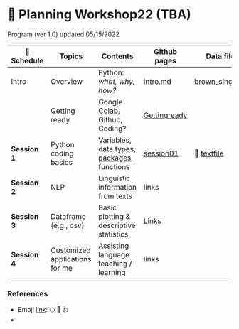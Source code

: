 # 🦖 Planning Workshop22 (TBA)

Program (ver 1.0) updated 05/15/2022

| :date: Schedule | Topics | Contents | Github pages| Data files | Reference videos |
|----------|--------|------|--------|------------|-----------|
| Intro | Overview | Python: _what, why, how?_ | [intro.md](https://github.com/MK316/workshop22/blob/main/intro.md) | [brown_single.zip](https://github.com/MK316/workshop22/blob/main/data/brown_single.zip)    |  |
|           | Getting ready | Google Colab, Github, Coding? | [Gettingready](/Gettingready.ipynb) |     |  |
| **Session 1** | Python coding basics | Variables, data types, [packages](/python_packages.ipynb), functions  | [session01](/session01.ipynb) | 💾 [textfile](https://raw.githubusercontent.com/MK316/workshop22/main/data/fable01.txt)    |   |
| **Session 2** | NLP | Linguistic information from texts |  links |  |   |
| **Session 3** | Dataframe (e.g., csv) | Basic plotting & descriptive statistics | Links |  |  |
| **Session 4** | Customized applications for me | Assisting language teaching / learning | links |     |   |


### References

* Emoji [link](https://gist.github.com/rxaviers/7360908): :full_moon:  :pray:  :thumbsup:  
* 
